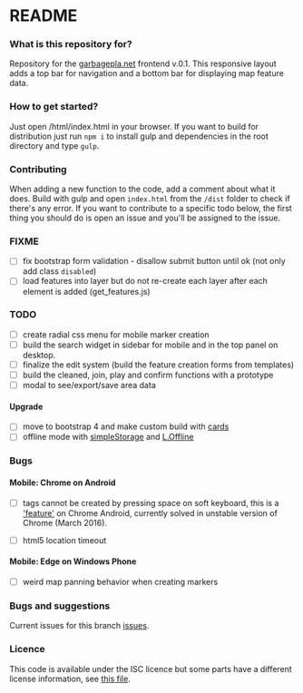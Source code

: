 # README #

### What is this repository for?
Repository for the [garbagepla.net](http://www.garbagepla.net) frontend v.0.1. This responsive layout adds a top bar for navigation and a bottom bar for displaying map feature data.

### How to get started?
Just open /html/index.html in your browser. If you want to build for distribution just run `npm i` to install gulp and dependencies in the root directory and type `gulp`.

### Contributing
When adding a new function to the code, add a comment about what it does. Build with gulp and open `index.html` from the `/dist` folder to check if there's any error. If you want to contribute to a specific todo below, the first thing you should do is open an issue and you'll be assigned to the issue.

### FIXME
- [ ] fix bootstrap form validation - disallow submit button until ok (not only add class `disabled`)
- [ ] load features into layer but do not re-create each layer after each element is added (get_features.js) 

### TODO
- [ ] create radial css menu for mobile marker creation
- [ ] build the search widget in sidebar for mobile and in the top panel on desktop.
- [ ] finalize the edit system (build the feature creation forms from templates)
- [ ] build the cleaned, join, play and confirm functions with a prototype
- [ ] modal to see/export/save area data

#### Upgrade
- [ ] move to bootstrap 4 and make custom build with [cards](http://v4-alpha.getbootstrap.com/components/card)
- [ ] offline mode with [simpleStorage](https://github.com/andris9/simpleStorage) and [L.Offline](https://github.com/allartk/leaflet.offline)

### Bugs

#### Mobile: Chrome on Android
- [ ] tags cannot be created by pressing space on soft keyboard, this is a ['feature'](https://bugs.chromium.org/p/chromium/issues/detail?id=118639) on Chrome Android, currently solved in unstable version of Chrome (March 2016). 
- [ ] html5 location timeout


#### Mobile: Edge on Windows Phone
- [ ] weird map panning behavior when creating markers

### Bugs and suggestions
Current issues for this branch [issues](https://github.com/garbageplanet/web-ui/labels/branch%3Abottom-bar).

### Licence
This code is available under the ISC licence but some parts have a different license information, see [this file](https://github.com/garbageplanet/web-ui/blob/dev/license.md).